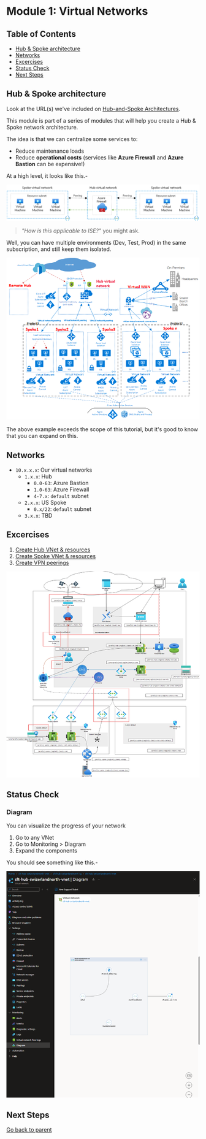 # Module 1: Virtual Networks

## Table of Contents

- [Hub & Spoke architecture](#hub--spoke-architecture)
- [Networks](#networks)
- [Excercises](#excercises)
- [Status Check](#status-check)
- [Next Steps](#next-steps)

## Hub & Spoke architecture

Look at the URL(s) we've included on [Hub-and-Spoke Architectures](../../../README.md#hub-spoke).

This module is part of a series of modules that will help you create a Hub & Spoke network architecture.

The idea is that we can centralize some services to:

- Reduce maintenance loads
- Reduce **operational costs** (services like **Azure Firewall** and **Azure Bastion** can be expensive!)

At a high level, it looks like this.-

![Hub & Spokes](../../../assets/img/azure/architectures/hub_n_spokes/fw.png)

> _"How is this applicable to ISE?"_ you might ask.

Well, you can have multiple environments (Dev, Test, Prod) in the same subscription, and still keep them isolated.

![Hub & Spokes environments](../../../assets/img/azure/architectures/hub_n_spokes/environments.png)

The above example exceeds the scope of this tutorial, but it's good to know that you can expand on this.

## Networks

- `10.x.x.x`: Our virtual networks
  - `1.x.x`: Hub
    - `0.0-63`: Azure Bastion
    - `1.0-63`: Azure Firewall
    - `4-7.x`: `default` subnet
  - `2.x.x`: US Spoke
    - `0.x/22`: `default` subnet
  - `3.x.x`: TBD

## Excercises

1. [Create Hub VNet & resources](./hub.md)
1. [Create Spoke VNet & resources](./spoke.md)
1. [Create VPN peerings](./peering.md)

![Diagram](../../../assets/img/azure/solution/diagrams/01.png)

## Status Check

### Diagram

You can visualize the progress of your network

1. Go to any VNet
1. Go to Monitoring > Diagram
1. Expand the components

You should see something like this.-

![Diagram](../../../assets/img/azure/solution/vnets/network/02.png)

## Next Steps

[Go back to parent](../README.md)
